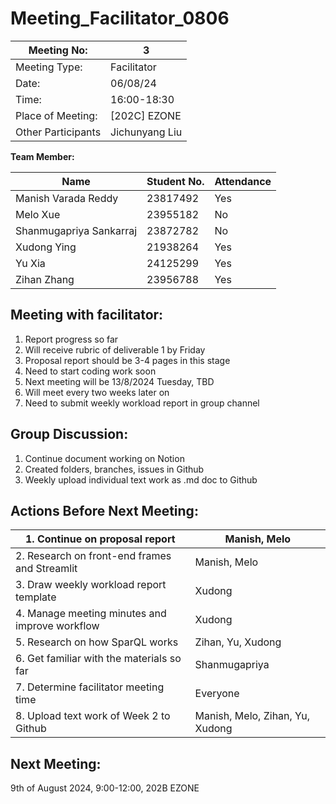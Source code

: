 # Meeting_Facilitator_0806

| Meeting No: | 3 |
| --- | --- |
| Meeting Type: | Facilitator |
| Date: | 06/08/24 |
| Time: | 16:00-18:30 |
| Place of Meeting: | [202C] EZONE |
| Other Participants | Jichunyang Liu |

**Team Member:**

| Name | Student No. | Attendance |
| --- | --- | --- |
| Manish Varada Reddy | 23817492 | Yes |
| Melo Xue | 23955182 | No |
| Shanmugapriya Sankarraj | 23872782 | No |
| Xudong Ying | 21938264 | Yes |
| Yu Xia | 24125299 | Yes |
| Zihan Zhang | 23956788 | Yes |

## **Meeting with facilitator:**

1. Report progress so far
2. Will receive rubric of deliverable 1 by Friday
3. Proposal report should be 3-4 pages in this stage
4. Need to start coding work soon
5. Next meeting will be 13/8/2024 Tuesday, TBD
6. Will meet every two weeks later on
7. Need to submit weekly workload report in group channel

## Group Discussion:

1. Continue document working on Notion
2. Created folders, branches, issues in Github 
3. Weekly upload individual text work as .md doc to Github

## Actions Before Next Meeting:

| 1. Continue on proposal report | Manish, Melo |
| --- | --- |
| 2. Research on front-end frames and Streamlit | Manish, Melo |
| 3. Draw weekly workload report template | Xudong |
| 4. Manage meeting minutes and improve workflow | Xudong |
| 5. Research on how SparQL works | Zihan, Yu, Xudong |
| 6. Get familiar with the materials so far | Shanmugapriya |
| 7. Determine facilitator meeting time | Everyone |
| 8. Upload text work of Week 2 to Github  | Manish, Melo, Zihan, Yu, Xudong |

## Next Meeting:

9th of August 2024, 9:00-12:00, 202B EZONE